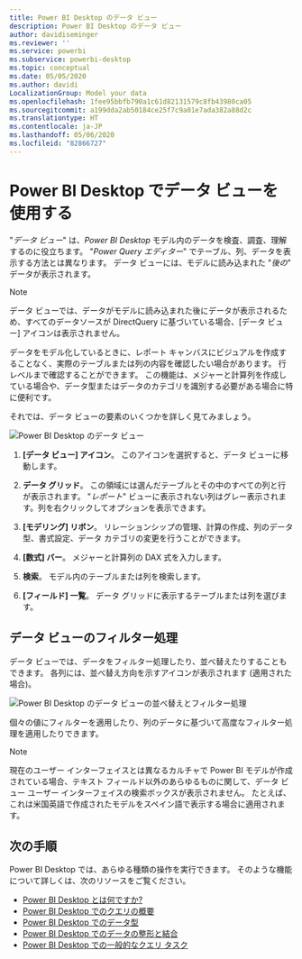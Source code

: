```yaml
---
title: Power BI Desktop のデータ ビュー
description: Power BI Desktop のデータ ビュー
author: davidiseminger
ms.reviewer: ''
ms.service: powerbi
ms.subservice: powerbi-desktop
ms.topic: conceptual
ms.date: 05/05/2020
ms.author: davidi
LocalizationGroup: Model your data
ms.openlocfilehash: 1fee95bbfb790a1c61d82131579c8fb43980ca05
ms.sourcegitcommit: a199dda2ab50184ce25f7c9a01e7ada382a88d2c
ms.translationtype: HT
ms.contentlocale: ja-JP
ms.lasthandoff: 05/06/2020
ms.locfileid: "82866727"
---
```

# <a name="work-with-data-view-in-power-bi-desktop"></a>Power BI Desktop でデータ ビューを使用する

"*データ ビュー*" は、*Power BI Desktop* モデル内のデータを検査、調査、理解するのに役立ちます。 "*Power Query エディター*" でテーブル、列、データを表示する方法とは異なります。 データ ビューには、モデルに読み込まれた "*後の*" データが表示されます。

> [!NOTE]
> データ ビューでは、データがモデルに読み込まれた後にデータが表示されるため、すべてのデータソースが DirectQuery に基づいている場合、[データ ビュー] アイコンは表示されません。 

データをモデル化しているときに、レポート キャンバスにビジュアルを作成することなく、実際のテーブルまたは列の内容を確認したい場合があります。 行レベルまで確認することができます。 この機能は、メジャーと計算列を作成している場合や、データ型またはデータのカテゴリを識別する必要がある場合に特に便利です。

それでは、データ ビューの要素のいくつかを詳しく見てみましょう。

![Power BI Desktop のデータ ビュー](media/desktop-data-view/dataview_fullscreen.png)

1. **[データ ビュー] アイコン**。 このアイコンを選択すると、データ ビューに移動します。

2. **データ グリッド**。 この領域には選んだテーブルとその中のすべての列と行が表示されます。 "*レポート*" ビューに表示されない列はグレー表示されます。列を右クリックしてオプションを表示できます。

3. **[モデリング] リボン**。 リレーションシップの管理、計算の作成、列のデータ型、書式設定、データ カテゴリの変更を行うことができます。

4. **[数式] バー**。 メジャーと計算列の DAX 式を入力します。

5. **検索**。 モデル内のテーブルまたは列を検索します。

6. **[フィールド] 一覧**。 データ グリッドに表示するテーブルまたは列を選びます。

## <a name="filtering-in-data-view"></a>データ ビューのフィルター処理

データ ビューでは、データをフィルター処理したり、並べ替えたりすることもできます。 各列には、並べ替え方向を示すアイコンが表示されます (適用された場合)。

![Power BI Desktop のデータ ビューの並べ替えとフィルター処理](media/desktop-data-view/dataview_sort-and-filter.png)

個々の値にフィルターを適用したり、列のデータに基づいて高度なフィルター処理を適用したりできます。

> [!NOTE]
> 現在のユーザー インターフェイスとは異なるカルチャで Power BI モデルが作成されている場合、テキスト フィールド以外のあらゆるものに関して、データ ビュー ユーザー インターフェイスの検索ボックスが表示されません。 たとえば、これは米国英語で作成されたモデルをスペイン語で表示する場合に適用されます。


## <a name="next-steps"></a>次の手順

Power BI Desktop では、あらゆる種類の操作を実行できます。 そのような機能について詳しくは、次のリソースをご覧ください。

* [Power BI Desktop とは何ですか?](desktop-what-is-desktop.md)
* [Power BI Desktop でのクエリの概要](desktop-query-overview.md)
* [Power BI Desktop でのデータ型](desktop-data-types.md)
* [Power BI Desktop でのデータの整形と結合](desktop-shape-and-combine-data.md)
* [Power BI Desktop での一般的なクエリ タスク](desktop-common-query-tasks.md)
